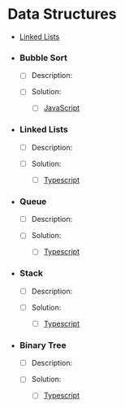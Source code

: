 # Data Structures
  - [Linked Lists](#linked-lists)

- ### Bubble Sort
  - [ ] Description:

  - [ ] Solution:
    - [ ] [JavaScript](bubbleSort/exercise1.js)

- ### Linked Lists
  - [ ] Description:

  - [ ] Solution:
    - [ ] [Typescript](linkedList/linkedlist.ts)

- ### Queue
  - [ ] Description:

  - [ ] Solution:
    - [ ] [Typescript](queue/index.ts)

- ### Stack
  - [ ] Description:

  - [ ] Solution:
    - [ ] [Typescript](stack/stack.ts)

- ### Binary Tree
  - [ ] Description:

  - [ ] Solution:
    - [ ] [Typescript](binaryTree/binaryTree.ts)